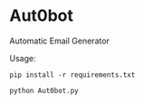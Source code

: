 # Aut0bot
Automatic Email Generator 

Usage:

`pip install -r requirements.txt`

`python Aut0bot.py`
